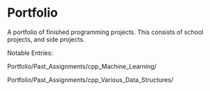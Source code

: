 # Portfolio
A portfolio of finished programming projects.  This consists of school projects, and side projects.


Notable Entries:

  Portfolio/Past_Assignments/cpp_Machine_Learning/
  
  Portfolio/Past_Assignments/cpp_Various_Data_Structures/
